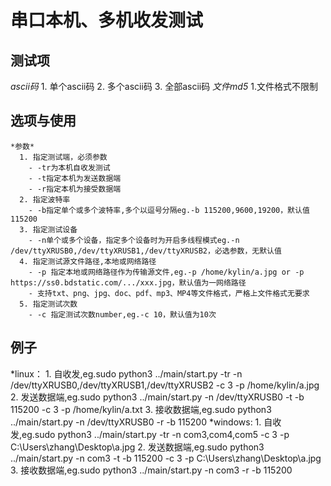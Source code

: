 串口本机、多机收发测试
=============
测试项
-------------

  *ascii码*
      1. 单个ascii码
      2. 多个ascii码
      3. 全部ascii码
  *文件md5*
      1.文件格式不限制

选项与使用
----------

    *参数*
      1. 指定测试端，必须参数
        - -tr为本机自收发测试
        - -t指定本机为发送数据端
        - -r指定本机为接受数据端
      2. 指定波特率
        - -b指定单个或多个波特率,多个以逗号分隔eg.-b 115200,9600,19200，默认值115200
      3. 指定测试设备
        - -n单个或多个设备，指定多个设备时为开启多线程模式eg.-n /dev/ttyXRUSB0,/dev/ttyXRUSB1,/dev/ttyXRUSB2，必选参数，无默认值
      4. 指定测试源文件路径,本地或网络路径
        - -p 指定本地或网络路径作为传输源文件,eg.-p /home/kylin/a.jpg or -p https://ss0.bdstatic.com/.../xxx.jpg，默认值为一网络路径
        - 支持txt、png、jpg、doc、pdf、mp3、MP4等文件格式，严格上文件格式无要求
      5. 指定测试次数
        - -c 指定测试次数number,eg.-c 10，默认值为10次
例子
-----

  *linux：
    1. 自收发,eg.sudo python3 ../main/start.py  -tr -n /dev/ttyXRUSB0,/dev/ttyXRUSB1,/dev/ttyXRUSB2 -c 3 -p /home/kylin/a.jpg
    2. 发送数据端,eg.sudo python3 ../main/start.py -n /dev/ttyXRUSB0 -t -b 115200 -c 3 -p /home/kylin/a.txt
    3. 接收数据端,eg.sudo python3 ../main/start.py -n /dev/ttyXRUSB0 -r -b 115200
  *windows:
    1. 自收发,eg.sudo python3 ../main/start.py  -tr -n com3,com4,com5 -c 3 -p C:\Users\zhang\Desktop\a.jpg
    2. 发送数据端,eg.sudo python3 ../main/start.py -n com3 -t -b 115200 -c 3 -p C:\Users\zhang\Desktop\a.jpg
    3. 接收数据端,eg.sudo python3 ../main/start.py -n com3 -r -b 115200
